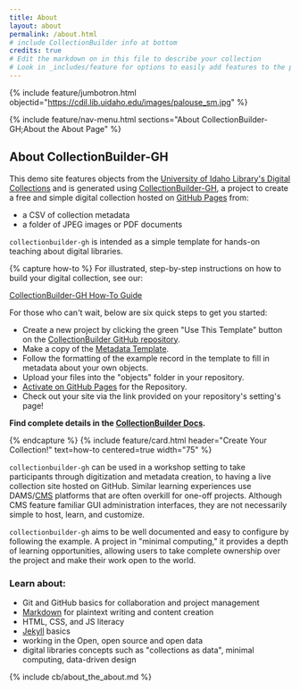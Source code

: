 ```yaml
---
title: About
layout: about
permalink: /about.html
# include CollectionBuilder info at bottom
credits: true
# Edit the markdown on in this file to describe your collection
# Look in _includes/feature for options to easily add features to the page
---
```


{% include feature/jumbotron.html objectid="https://cdil.lib.uidaho.edu/images/palouse_sm.jpg" %}

{% include feature/nav-menu.html sections="About CollectionBuilder-GH;About the About Page" %}

## About CollectionBuilder-GH

This demo site features objects from the [University of Idaho Library's Digital Collections](https://www.lib.uidaho.edu/digital/) and is generated using [CollectionBuilder-GH](https://github.com/CollectionBuilder/collectionbuilder-gh), a project to create a free and simple digital collection hosted on [GitHub Pages](https://pages.github.com/) from: 

- a CSV of collection metadata
- a folder of JPEG images or PDF documents

`collectionbuilder-gh` is intended as a simple template for hands-on teaching about digital libraries.

{% capture how-to %}
For illustrated, step-by-step instructions on how to build your digital collection, see our: 

<p class="text-center"><a class="btn btn-success my-2" href="{{ '/documentation/' | absolute_url }}">CollectionBuilder-GH How-To Guide</a></p>

For those who can't wait, below are six quick steps to get you started:

- Create a new project by clicking the green "Use This Template" button on the <a href="https://github.com/CollectionBuilder/collectionbuilder-gh" target="_blank" rel="noopener">CollectionBuilder GitHub repository</a>.
- Make a copy of the <a href="https://docs.google.com/spreadsheets/d/1Uv9ytll0hysMOH1j-VL1lZx6PWvc1zf3L35sK_4IuzI/edit#gid=0" target="_blank" rel="noopener">Metadata Template</a>.
- Follow the formatting of the example record in the template to fill in metadata about your own objects.
- Upload your files into the "objects" folder in your repository.
- <a target="_blank" rel="noopener" href="https://help.github.com/en/articles/configuring-a-publishing-source-for-github-pages">Activate on GitHub Pages</a> for the Repository.
- Check out your site via the link provided on your repository's setting's page!

**Find complete details in the <a target="_blank" rel="noopener" href="https://collectionbuilder.github.io/docs/introduction.html">CollectionBuilder Docs</a>.**

{% endcapture %}
{% include feature/card.html header="Create Your Collection!" text=how-to centered=true width="75" %}

`collectionbuilder-gh` can be used in a workshop setting to take participants through digitization and metadata creation, to having a live collection site hosted on GitHub.
Similar learning experiences use DAMS/[CMS](https://en.wikipedia.org/wiki/Content_management_system) platforms that are often overkill for one-off projects. 
Although CMS feature familiar GUI administration interfaces, they are not necessarily simple to host, learn, and customize.

`collectionbuilder-gh` aims to be well documented and easy to configure by following the example.
A project in "minimal computing," it provides a depth of learning opportunities, allowing users to take complete ownership over the project and make their work open to the world.

### Learn about:

- Git and GitHub basics for collaboration and project management
- [Markdown](https://guides.github.com/features/mastering-markdown/) for plaintext writing and content creation
- HTML, CSS, and JS literacy
- [Jekyll](https://jekyllrb.com/) basics
- working in the Open, open source and open data
- digital libraries concepts such as "collections as data", minimal computing, data-driven design

<!-- IMPORTANT!!! DELETE this comment and the include below when you are finished editing this page for your collection. The include below introduces about page features. They will show up on your collection's about page until you delete it.  -->
{% include cb/about_the_about.md %} 
